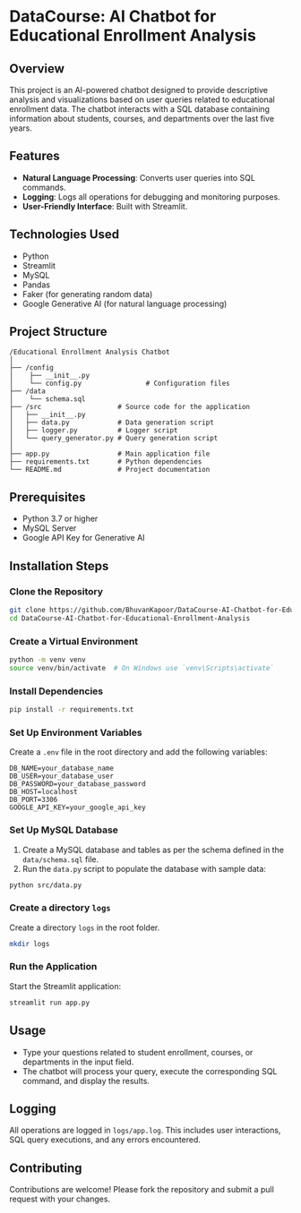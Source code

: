 # DataCourse: AI Chatbot for Educational Enrollment Analysis

## Overview
This project is an AI-powered chatbot designed to provide descriptive analysis and visualizations based on user queries related to educational enrollment data. The chatbot interacts with a SQL database containing information about students, courses, and departments over the last five years.

## Features
- **Natural Language Processing**: Converts user queries into SQL commands.
- **Logging**: Logs all operations for debugging and monitoring purposes.
- **User-Friendly Interface**: Built with Streamlit.

## Technologies Used
- Python
- Streamlit
- MySQL
- Pandas
- Faker (for generating random data)
- Google Generative AI (for natural language processing)

## Project Structure
```
/Educational Enrollment Analysis Chatbot
│
├── /config
│    ├── __init__.py
│    └── config.py                # Configuration files
├── /data
│    └── schema.sql                  
├── /src                   # Source code for the application
│   ├── __init__.py
│   ├── data.py            # Data generation script
│   ├── logger.py          # Logger script
│   └── query_generator.py # Query generation script
│   
├── app.py                 # Main application file
├── requirements.txt       # Python dependencies
└── README.md              # Project documentation
```

## Prerequisites
- Python 3.7 or higher
- MySQL Server
- Google API Key for Generative AI

## Installation Steps

### Clone the Repository
```bash
git clone https://github.com/BhuvanKapoor/DataCourse-AI-Chatbot-for-Educational-Enrollment-Analysis.git
cd DataCourse-AI-Chatbot-for-Educational-Enrollment-Analysis
```

### Create a Virtual Environment
```bash
python -m venv venv
source venv/bin/activate  # On Windows use `venv\Scripts\activate`
```

### Install Dependencies
```bash
pip install -r requirements.txt
```

### Set Up Environment Variables
Create a `.env` file in the root directory and add the following variables:
```env
DB_NAME=your_database_name
DB_USER=your_database_user
DB_PASSWORD=your_database_password
DB_HOST=localhost
DB_PORT=3306
GOOGLE_API_KEY=your_google_api_key
```

### Set Up MySQL Database
1. Create a MySQL database and tables as per the schema defined in the `data/schema.sql` file.
2. Run the `data.py` script to populate the database with sample data:
```bash
python src/data.py
```

### Create a directory `logs`
Create a directory `logs` in the root folder.
```bash
mkdir logs
```

### Run the Application
Start the Streamlit application:
```bash
streamlit run app.py
```


## Usage
- Type your questions related to student enrollment, courses, or departments in the input field.
- The chatbot will process your query, execute the corresponding SQL command, and display the results.

## Logging
All operations are logged in `logs/app.log`. This includes user interactions, SQL query executions, and any errors encountered.

## Contributing
Contributions are welcome! Please fork the repository and submit a pull request with your changes.
